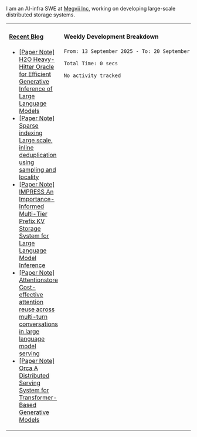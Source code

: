 I am an AI-infra SWE at [Megvii Inc](https://en.megvii.com/), working on developing large-scale distributed storage systems.

<table width="960px">
<tr>
<td valign="top" width="50%">

#### <a href="https://www.kongjun18.me" target="_blank">Recent Blog</a>

<!-- BLOG-POST-LIST:START -->
- [[Paper Note] H2O Heavy-Hitter Oracle for Efficient Generative Inference of Large Language Models](https://kongjun18.github.io/posts/h2o-heavy-hitter-oracle-for-efficient-generative-inference-of-large-language-models/)
- [[Paper Note] Sparse indexing Large scale, inline deduplication using sampling and locality](https://kongjun18.github.io/posts/sparse-indexing-large-scale-inline-deduplication-using-sampling-and-locality/)
- [[Paper Note] IMPRESS An Importance-Informed Multi-Tier Prefix KV Storage System for Large Language Model Inference](https://kongjun18.github.io/posts/impress-an-importance-informed-multi-tier-prefix-kv-storage-system-for-large-language-model-inference/)
- [[Paper Note] Attentionstore Cost-effective attention reuse across multi-turn conversations in large language model serving](https://kongjun18.github.io/posts/attentionstore-cost-effective-attention-reuse-across-multi-turn-conversations-in-large-language-model-serving/)
- [[Paper Note] Orca A Distributed Serving System for Transformer-Based Generative Models](https://kongjun18.github.io/posts/orca-a-distributed-serving-system-for-transformer-based-generative-models/)
<!-- BLOG-POST-LIST:END -->

</td>
<td valign="top" width="50%">

#### Weekly Development Breakdown

<!--START_SECTION:waka-->

```txt
From: 13 September 2025 - To: 20 September 2025

Total Time: 0 secs

No activity tracked
```

<!--END_SECTION:waka-->
</td>
</tr>

</table>
